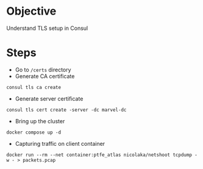 # Objective

Understand TLS setup in Consul

# Steps

- Go to `/certs` directory
- Generate CA certificate

```
consul tls ca create
```

- Generate server certificate

```
consul tls cert create -server -dc marvel-dc
```

- Bring up the cluster

```
docker compose up -d
```

- Capturing traffic on client container

```
docker run --rm --net container:ptfe_atlas nicolaka/netshoot tcpdump -w - > packets.pcap
```